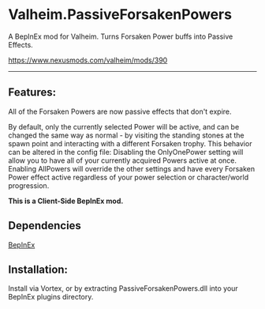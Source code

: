 # Valheim.PassiveForsakenPowers
A BepInEx mod for Valheim. Turns Forsaken Power buffs into Passive Effects.

https://www.nexusmods.com/valheim/mods/390

___

## Features:
All of the Forsaken Powers are now passive effects that don't expire.

By default, only the currently selected Power will be active, and can be changed the same way as normal - by visiting the standing stones at the spawn point and interacting with a different Forsaken trophy. This behavior can be altered in the config file:
Disabling the OnlyOnePower setting will allow you to have all of your currently acquired Powers active at once.
Enabling AllPowers will override the other settings and have every Forsaken Power effect active regardless of your power selection or character/world progression.

**This is a Client-Side BepInEx mod.**

## Dependencies
[BepInEx](https://valheim.thunderstore.io/package/denikson/BepInExPack_Valheim/)

## Installation:
Install via Vortex, or by extracting PassiveForsakenPowers.dll into your BepInEx plugins directory.

